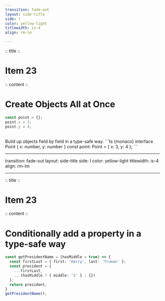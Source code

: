 ```yaml
---
transition: fade-out
layout: side-title
side: l
color: yellow-light
titlewidth: is-4
align: rm-lm

---
```

:: title ::

# Item 23

<UsagiItem2e text="Item 21 (2e)"/>

:: content ::

# Create Objects All at Once

```ts {monaco}
const point = {};
point.x = 3;
point.y = 4;
```

<v-click>
<br>
Build up objects field by field in a type-safe way.
```ts {monaco}
interface Point { x: number, y: number }
const point: Point = {
  x: 3,
  y: 4
};
```
</v-click>

---
transition: fade-out
layout: side-title
side: l
color: yellow-light
titlewidth: is-4
align: rm-lm

---
:: title ::

# Item 23

<UsagiItem2e text="Item 21 (2e)"/>

:: content ::

# Conditionally add a property in a type-safe way

```ts {monaco}
const getPresidentName = (hasMiddle = true) => {
  const firstLast = { first: 'Harry', last: 'Truman' };
  const president = {
    ...firstLast,
    ...(hasMiddle ? { middle: 'S' } : {})
  };
  return president;
}
getPresidentName();
```